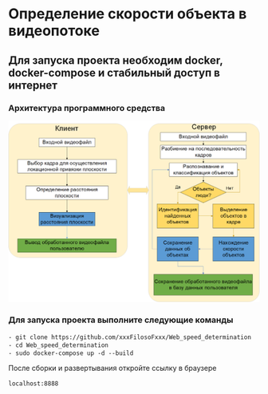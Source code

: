 # Определение скорости объекта в видеопотоке

## Для запуска проекта необходим docker, docker-compose и стабильный доступ в интернет

### Архитектура программного средства

![Image alt](images/Software_architecture.png)

### Для запуска проекта выполните следующие команды
```
- git clone https://github.com/xxxFilosoFxxx/Web_speed_determination
- cd Web_speed_determination
- sudo docker-compose up -d --build
```

После сборки и развертывания откройте ссылку в браузере

```
localhost:8888
```


